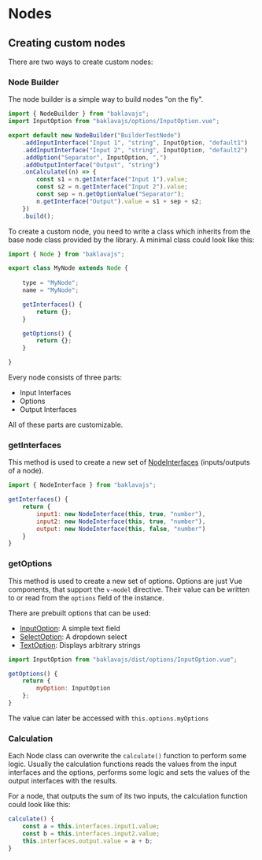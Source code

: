 # Nodes

## Creating custom nodes

There are two ways to create custom nodes:

### Node Builder
The node builder is a simple way to build nodes "on the fly".
```ts
import { NodeBuilder } from "baklavajs";
import InputOption from "baklavajs/options/InputOption.vue";

export default new NodeBuilder("BuilderTestNode")
    .addInputInterface("Input 1", "string", InputOption, "default1")
    .addInputInterface("Input 2", "string", InputOption, "default2")
    .addOption("Separator", InputOption, ",")
    .addOutputInterface("Output", "string")
    .onCalculate((n) => {
        const s1 = n.getInterface("Input 1").value;
        const s2 = n.getInterface("Input 2").value;
        const sep = n.getOptionValue("Separator");
        n.getInterface("Output").value = s1 + sep + s2;
    })
    .build();
```

To create a custom node, you need to write a class which inherits from the base node class provided by the library.
A minimal class could look like this:
```js
import { Node } from "baklavajs";

export class MyNode extends Node {
    
    type = "MyNode";
    name = "MyNode";

    getInterfaces() {
        return {};
    }

    getOptions() {
        return {};
    }

}
```

Every node consists of three parts:
- Input Interfaces
- Options
- Output Interfaces

All of these parts are customizable.

### getInterfaces
This method is used to create a new set of [NodeInterfaces](nodeInterfaces.md) (inputs/outputs of a node).
```js
import { NodeInterface } from "baklavajs";

getInterfaces() {
    return {
        input1: new NodeInterface(this, true, "number"),
        input2: new NodeInterface(this, true, "number"),
        output: new NodeInterface(this, false, "number")
    }
}
```

### getOptions
This method is used to create a new set of options. Options are just Vue components,
that support the `v-model` directive. Their value can be written to or read from the
`options` field of the instance.

There are prebuilt options that can be used:
- [InputOption](options/input.md): A simple text field
- [SelectOption](options/select.md): A dropdown select
- [TextOption](options/text.md): Displays arbitrary strings

```js
import InputOption from "baklavajs/dist/options/InputOption.vue";

getOptions() {
    return {
        myOption: InputOption
    };
}
```
The value can later be accessed with `this.options.myOptions`

### Calculation
Each Node class can overwrite the `calculate()` function to perform some logic.
Usually the calculation functions reads the values from the input interfaces and the options,
performs some logic and sets the values of the output interfaces with the results.

For a node, that outputs the sum of its two inputs, the calculation function could look like this:
```js
calculate() {
    const a = this.interfaces.input1.value;
    const b = this.interfaces.input2.value;
    this.interfaces.output.value = a + b;
}
```
